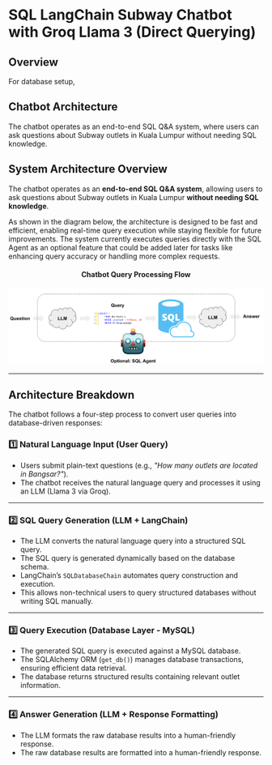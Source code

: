 # SQL LangChain Subway Chatbot with Groq Llama 3 (Direct Querying)

## Overview
For database setup, 


## Chatbot Architecture
The chatbot operates as an end-to-end SQL Q&A system, where users can ask questions about Subway outlets in Kuala Lumpur without needing SQL knowledge.

## System Architecture Overview  

The chatbot operates as an **end-to-end SQL Q&A system**, allowing users to ask questions about Subway outlets in Kuala Lumpur **without needing SQL knowledge**.  

As shown in the diagram below, the architecture is designed to be fast and efficient, enabling real-time query execution while staying flexible for future improvements. The system currently executes queries directly with the SQL Agent as an optional feature that could be added later for tasks like enhancing query accuracy or handling more complex requests.  

<h4 style="text-align: center;">Chatbot Query Processing Flow</h4>

<p align="center">
  <img src="chatbot-workflow.png" alt="Chatbot Query Processing Flow">
</p>

---

## Architecture Breakdown

The chatbot follows a four-step process to convert user queries into database-driven responses:

### **1️⃣ Natural Language Input (User Query)**  
- Users submit plain-text questions (e.g., *"How many outlets are located in Bangsar?"*).  
- The chatbot receives the natural language query and processes it using an LLM (Llama 3 via Groq).

---

### **2️⃣ SQL Query Generation (LLM + LangChain)**  
- The LLM converts the natural language query into a structured SQL query.  
- The SQL query is generated dynamically based on the database schema.  
- LangChain’s `SQLDatabaseChain` automates query construction and execution.  
- This allows non-technical users to query structured databases without writing SQL manually.

---

### 3️⃣ **Query Execution (Database Layer - MySQL)**
- The generated SQL query is executed against a MySQL database.
- The SQLAlchemy ORM (`get_db()`) manages database transactions, ensuring efficient data retrieval.
- The database returns structured results containing relevant outlet information.

---

### 4️⃣ **Answer Generation (LLM + Response Formatting)**
- The LLM formats the raw database results into a human-friendly response.
- The raw database results are formatted into a human-friendly response.
